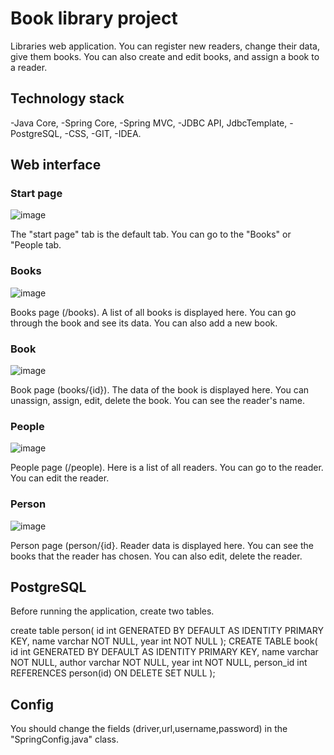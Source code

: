# Book library project
Libraries web application. You can register new readers, change their data, give them books. You can also create and edit books, and assign a book to a reader.

## Technology stack

-Java Core,
-Spring Core,
-Spring MVC,
-JDBC API, JdbcTemplate,
-PostgreSQL,
-CSS,
-GIT,
-IDEA.

## Web interface

### Start page

![image](https://user-images.githubusercontent.com/119116584/220569092-b29835b0-9cd1-415d-9bf7-c918c3da4f0b.png)

The "start page" tab is the default tab. You can go to the "Books" or "People tab.

### Books

![image](https://user-images.githubusercontent.com/119116584/220571071-45240c41-1474-41d8-b98a-31bf14af248d.png)

Books page (/books). A list of all books is displayed here. You can go through the book and see its data. You can also add a new book.

### Book

![image](https://user-images.githubusercontent.com/119116584/220571382-45e9e107-4ec3-401d-bb80-0b51205b50f4.png)

Book page (books/{id}). The data of the book is displayed here. You can unassign, assign, edit, delete the book. You can see the reader's name.

### People

![image](https://user-images.githubusercontent.com/119116584/220572690-b75da143-aa4b-496a-91ff-42643bc829b0.png)

People page (/people). Here is a list of all readers. You can go to the reader. You can edit the reader.

### Person

![image](https://user-images.githubusercontent.com/119116584/220573199-27a21e0c-d4a1-454d-9232-96536e89b24d.png)

Person page (person/{id}. Reader data is displayed here. You can see the books that the reader has chosen. You can also edit, delete the reader.

## PostgreSQL
Before running the application, create two tables.

create table person(
                       id int GENERATED BY DEFAULT AS IDENTITY PRIMARY KEY,
                       name varchar NOT NULL,
                       year int NOT NULL
);
CREATE TABLE book(
                     id int GENERATED BY DEFAULT AS IDENTITY PRIMARY KEY,
                     name varchar NOT NULL,
                     author varchar NOT NULL,
                     year int NOT NULL,
                     person_id int REFERENCES person(id) ON DELETE SET NULL
);

## Config

You should change the fields (driver,url,username,password) in the "SpringConfig.java" class. 
